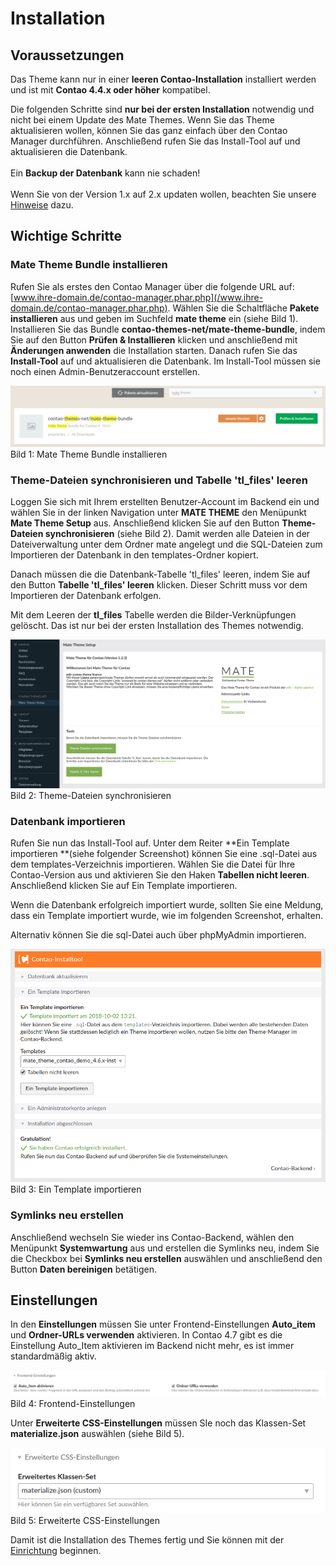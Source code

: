 
# Installation

## Voraussetzungen

Das Theme kann nur in einer **leeren Contao-Installation** installiert werden und ist mit **Contao 4.4.x oder höher** kompatibel.

<div class="info-box">
Die folgenden Schritte sind <strong>nur bei der ersten Installation</strong> notwendig und nicht bei einem Update des Mate Themes. Wenn Sie das Theme aktualisieren wollen, können Sie das ganz einfach über den Contao Manager durchführen. Anschließend rufen Sie das Install-Tool auf und aktualisieren die Datenbank. <br><br>Ein <strong>Backup der Datenbank</strong> kann nie schaden! <br><br>Wenn Sie von der Version 1.x auf 2.x updaten wollen, beachten Sie unsere <a href="#/mate-update-version-2.0">Hinweise</a> dazu.</div>

## Wichtige Schritte

### Mate Theme Bundle installieren

Rufen Sie als erstes den Contao Manager über die folgende URL auf: [www.ihre-domain.de/contao-manager.phar.php](/www.ihre-domain.de/contao-manager.phar.php). Wählen Sie die Schaltfläche **Pakete installieren** aus und geben im Suchfeld **mate theme** ein \(siehe Bild 1\). Installieren Sie das Bundle **contao-themes-net/mate-theme-bundle**, indem Sie auf den Button **Prüfen & Installieren** klicken und anschließend mit **Änderungen anwenden** die Installation starten. Danach rufen Sie das **Install-Tool** auf und aktualisieren die Datenbank. Im Install-Tool müssen sie noch einen Admin-Benutzeraccount erstellen.

![](_images/mate-theme/bundle-installieren.png)
Bild 1: Mate Theme Bundle installieren

### Theme-Dateien synchronisieren und Tabelle 'tl\_files' leeren

Loggen Sie sich mit Ihrem erstellten Benutzer-Account im Backend ein und wählen Sie in der linken Navigation unter **MATE THEME** den Menüpunkt **Mate Theme Setup** aus. Anschließend klicken Sie auf den Button **Theme-Dateien synchronisieren** \(siehe Bild 2\). Damit werden alle Dateien in der Dateiverwaltung unter dem Ordner mate angelegt und die SQL-Dateien zum Importieren der Datenbank in den templates-Ordner kopiert.

Danach müssen die die Datenbank-Tabelle 'tl\_files' leeren, indem Sie auf den Button **Tabelle 'tl\_files' leeren** klicken. Dieser Schritt muss vor dem Importieren der Datenbank erfolgen.

<div class="info-box">Mit dem Leeren der <strong>tl_files</strong> Tabelle werden die Bilder-Verknüpfungen gelöscht. Das ist nur bei der ersten Installation des Themes notwendig.</div>

![](_images/mate-theme/dateien-synchronisieren.png)
Bild 2: Theme-Dateien synchronisieren

### Datenbank importieren

Rufen Sie nun das Install-Tool auf. Unter dem Reiter **Ein Template importieren **\(siehe folgender Screenshot\) können Sie eine .sql-Datei aus dem templates-Verzeichnis importieren. Wählen Sie die Datei für Ihre Contao-Version aus und aktivieren Sie den Haken **Tabellen nicht leeren**. Anschließend klicken Sie auf Ein Template importieren.

Wenn die Datenbank erfolgreich importiert wurde, sollten Sie eine Meldung, dass ein Template importiert wurde, wie im folgenden Screenshot, erhalten.

Alternativ können Sie die sql-Datei auch über phpMyAdmin importieren.

![](_images/mate-theme/template_importieren.png)
Bild 3: Ein Template importieren

### Symlinks neu erstellen

Anschließend wechseln Sie wieder ins Contao-Backend, wählen den Menüpunkt **Systemwartung** aus und erstellen die Symlinks neu, indem Sie die Checkbox bei **Symlinks neu erstellen** auswählen und anschließend den Button **Daten bereinigen** betätigen.

## Einstellungen

In den **Einstellungen** müssen Sie unter Frontend-Einstellungen **Auto\_item** und **Ordner-URLs verwenden** aktivieren. In Contao 4.7 gibt es die Einstellung Auto_Item aktivieren im Backend nicht mehr, es ist immer standardmäßig aktiv.

![](_images/odd-theme/installation/odd_installation_schritt6_ordner_urls.png)
Bild 4: Frontend-Einstellungen

Unter **Erweiterte CSS-Einstellungen** müssen SIe noch das Klassen-Set **materialize.json** auswählen \(siehe Bild 5\).

![](_images/mate-theme/advanced_classes_einstellungen.png)
Bild 5: Erweiterte CSS-Einstellungen

Damit ist die Installation des Themes fertig und Sie können mit der [Einrichtung](mate-einrichtung.md) beginnen.